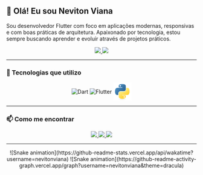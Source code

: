 ## 👋 Olá! Eu sou Neviton Viana

Sou desenvolvedor Flutter com foco em aplicações modernas, responsivas e com boas práticas de arquitetura. Apaixonado por tecnologia, estou sempre buscando aprender e evoluir através de projetos práticos.

<div align="center">
  <a href="https://github.com/nevitonviana">
    <img height="180em" src="https://github-readme-stats.vercel.app/api?username=nevitonviana&show_icons=true&theme=dracula&include_all_commits=true&count_private=true"/>
    <img height="180em" src="https://github-readme-stats.vercel.app/api/top-langs/?username=nevitonviana&layout=compact&langs_count=7&theme=dracula"/>
  </a>
</div>

---

### 🚀 Tecnologias que utilizo
<div align="center">
  <img align="center" alt="Dart" height="48" width="48" src="https://img.icons8.com/color/48/000000/dart.png"/>
  <img align="center" alt="Flutter" height="48" width="48" src="https://img.icons8.com/color/48/000000/flutter.png"/>
  <img align="center" alt="Python" height="48" width="48" src="https://raw.githubusercontent.com/devicons/devicon/master/icons/python/python-original.svg"/>
</div>

---

### 📫 Como me encontrar
<div align="center">
  <a href="https://discord.gg/5958" target="_blank">
    <img src="https://img.shields.io/badge/Discord-7289DA?style=for-the-badge&logo=discord&logoColor=white"/>
  </a> 
  <a href="mailto:nevitonviana1@hotmail.com" target="_blank">
    <img src="https://img.shields.io/badge/-Email-%23333?style=for-the-badge&logo=gmail&logoColor=white"/>
  </a>
  <a href="https://www.linkedin.com/in/neviton-viana-a996a931" target="_blank">
    <img src="https://img.shields.io/badge/-LinkedIn-%230077B5?style=for-the-badge&logo=linkedin&logoColor=white"/>
  </a>
</div>

---

<div align="center">
  <!-- Animação da cobrinha -->
  ![Snake animation](https://github-readme-stats.vercel.app/api/wakatime?username=nevitonviana)
  ![Snake animation](https://github-readme-activity-graph.vercel.app/graph?username=nevitonviana&theme=dracula)

</div>
